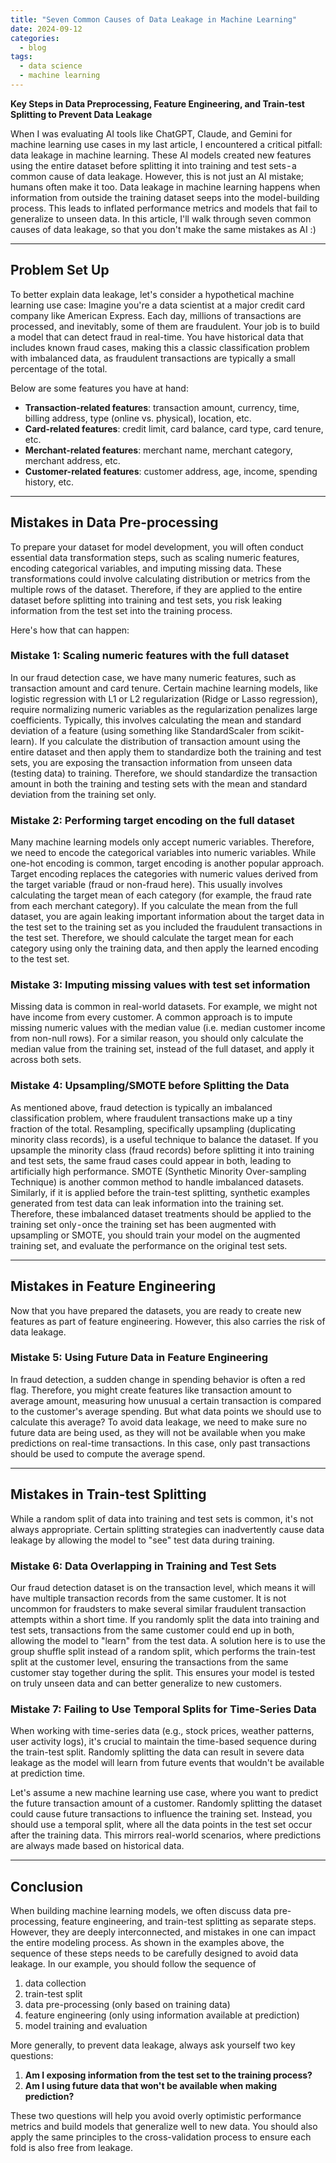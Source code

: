 ```yaml
---
title: "Seven Common Causes of Data Leakage in Machine Learning"
date: 2024-09-12
categories:
  - blog
tags:
  - data science
  - machine learning
---
```


**Key Steps in Data Preprocessing, Feature Engineering, and Train-test Splitting to Prevent Data Leakage**

When I was evaluating AI tools like ChatGPT, Claude, and Gemini for machine learning use cases in my last article, I encountered a critical pitfall: data leakage in machine learning. These AI models created new features using the entire dataset before splitting it into training and test sets - a common cause of data leakage. However, this is not just an AI mistake; humans often make it too.
Data leakage in machine learning happens when information from outside the training dataset seeps into the model-building process. This leads to inflated performance metrics and models that fail to generalize to unseen data. In this article, I'll walk through seven common causes of data leakage, so that you don't make the same mistakes as AI :) 

---

## Problem Set Up  

To better explain data leakage, let's consider a hypothetical machine learning use case:
Imagine you're a data scientist at a major credit card company like American Express. Each day, millions of transactions are processed, and inevitably, some of them are fraudulent. Your job is to build a model that can detect fraud in real-time. You have historical data that includes known fraud cases, making this a classic classification problem with imbalanced data, as fraudulent transactions are typically a small percentage of the total.  

Below are some features you have at hand:
* **Transaction-related features**: transaction amount, currency, time, billing address, type (online vs. physical), location, etc.
* **Card-related features**: credit limit, card balance, card type, card tenure, etc.
* **Merchant-related features**: merchant name, merchant category, merchant address, etc.
* **Customer-related features**: customer address, age, income, spending history, etc.

---

## Mistakes in Data Pre-processing 

To prepare your dataset for model development, you will often conduct essential data transformation steps, such as scaling numeric features, encoding categorical variables, and imputing missing data. These transformations could involve calculating distribution or metrics from the multiple rows of the dataset. Therefore, if they are applied to the entire dataset before splitting into training and test sets, you risk leaking information from the test set into the training process.  

Here's how that can happen:  

### Mistake 1: Scaling numeric features with the full dataset 

In our fraud detection case, we have many numeric features, such as transaction amount and card tenure. Certain machine learning models, like logistic regression with L1 or L2 regularization (Ridge or Lasso regression), require normalizing  numeric variables as the regularization penalizes large coefficients. Typically, this involves calculating the mean and standard deviation of a feature (using something like StandardScaler from scikit-learn). If you calculate the distribution of transaction amount using the entire dataset and then apply them to standardize both the training and test sets, you are exposing the transaction information from unseen data (testing data) to training. Therefore, we should standardize the transaction amount in both the training and testing sets with the mean and standard deviation from the training set only.  

### Mistake 2: Performing target encoding on the full dataset  

Many machine learning models only accept numeric variables. Therefore, we need to encode the categorical variables into numeric variables. While one-hot encoding is common, target encoding is another popular approach. Target encoding replaces the categories with numeric values derived from the target variable (fraud or non-fraud here). This usually involves calculating the target mean of each category (for example, the fraud rate from each merchant category). If you calculate the mean from the full dataset, you are again leaking important information about the target data in the test set to the training set as you included the fraudulent transactions in the test set. Therefore, we should calculate the target mean for each category using only the training data, and then apply the learned encoding to the test set.  

### Mistake 3: Imputing missing values with test set information  

Missing data is common in real-world datasets. For example, we might not have income from every customer. A common approach is to impute missing numeric values with the median value (i.e. median customer income from non-null rows). For a similar reason, you should only calculate the median value from the training set, instead of the full dataset, and apply it across both sets.  

### Mistake 4: Upsampling/SMOTE before Splitting the Data  

As mentioned above, fraud detection is typically an imbalanced classification problem, where fraudulent transactions make up a tiny fraction of the total. Resampling, specifically upsampling (duplicating minority class records), is a useful technique to balance the dataset. If you upsample the minority class (fraud records) before splitting it into training and test sets, the same fraud cases could appear in both, leading to artificially high performance. SMOTE (Synthetic Minority Over-sampling Technique) is another common method to handle imbalanced datasets. Similarly, if it is applied before the train-test splitting, synthetic examples generated from test data can leak information into the training set. Therefore, these imbalanced dataset treatments should be applied to the training set only - once the training set has been augmented with upsampling or SMOTE, you should train your model on the augmented training set, and evaluate the performance on the original test sets.

---

## Mistakes in Feature Engineering  

Now that you have prepared the datasets, you are ready to create new features as part of feature engineering. However, this also carries the risk of data leakage.  

### Mistake 5: Using Future Data in Feature Engineering  

In fraud detection, a sudden change in spending behavior is often a red flag. Therefore, you might create features like transaction amount to average amount, measuring how unusual a certain transaction is compared to the customer's average spending. But what data points we should use to calculate this average? To avoid data leakage, we need to make sure no future data are being used, as they will not be available when you make predictions on real-time transactions. In this case, only past transactions should be used to compute the average spend.

---

## Mistakes in Train-test Splitting  

While a random split of data into training and test sets is common, it's not always appropriate. Certain splitting strategies can inadvertently cause data leakage by allowing the model to "see" test data during training.  

### Mistake 6: Data Overlapping in Training and Test Sets  

Our fraud detection dataset is on the transaction level, which means it will have multiple transaction records from the same customer. It is not uncommon for fraudsters to make several similar fraudulent transaction attempts within a short time. If you randomly split the data into training and test sets, transactions from the same customer could end up in both, allowing the model to "learn" from the test data. A solution here is to use the group shuffle split instead of a random split, which performs the train-test split at the customer level, ensuring the transactions from the same customer stay together during the split. This ensures your model is tested on truly unseen data and can better generalize to new customers.  

### Mistake 7: Failing to Use Temporal Splits for Time-Series Data  

When working with time-series data (e.g., stock prices, weather patterns, user activity logs), it's crucial to maintain the time-based sequence during the train-test split. Randomly splitting the data can result in severe data leakage as the model will learn from future events that wouldn't be available at prediction time.  

Let's assume a new machine learning use case, where you want to predict the future transaction amount of a customer. Randomly splitting the dataset could cause future transactions to influence the training set. Instead, you should use a temporal split, where all the data points in the test set occur after the training data. This mirrors real-world scenarios, where predictions are always made based on historical data.

---

## Conclusion  

When building machine learning models, we often discuss data pre-processing, feature engineering, and train-test splitting as separate steps. However, they are deeply interconnected, and mistakes in one can impact the entire modeling process. As shown in the examples above, the sequence of these steps needs to be carefully designed to avoid data leakage. In our example, you should follow the sequence of 
1. data collection
2. train-test split
3. data pre-processing (only based on training data)
4. feature engineering (only using information available at prediction)
5. model training and evaluation

More generally, to prevent data leakage, always ask yourself two key questions:  
1. **Am I exposing information from the test set to the training process?**
2. **Am I using future data that won't be available when making prediction?** 

These two questions will help you avoid overly optimistic performance metrics and build models that generalize well to new data. You should also apply the same principles to the cross-validation process to ensure each fold is also free from leakage.  
